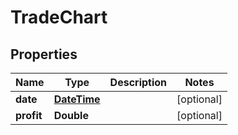 
# TradeChart

## Properties
Name | Type | Description | Notes
------------ | ------------- | ------------- | -------------
**date** | [**DateTime**](DateTime.md) |  |  [optional]
**profit** | **Double** |  |  [optional]




